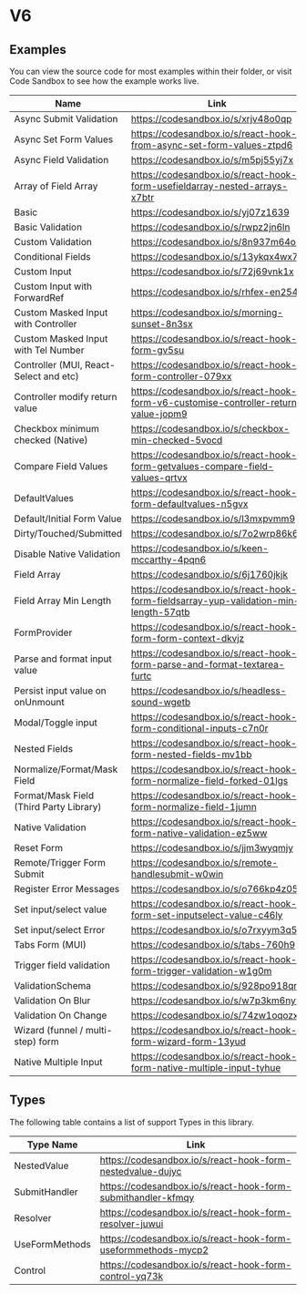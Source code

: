 # V6

## Examples

You can view the source code for most examples within their folder, or visit Code Sandbox to see how the example works live.

| Name                                    | Link                                                                                 |
| --------------------------------------- | ------------------------------------------------------------------------------------ |
| Async Submit Validation                 | https://codesandbox.io/s/xrjv48o0qp                                                  |
| Async Set Form Values                   | https://codesandbox.io/s/react-hook-from-async-set-form-values-ztpd6                 |
| Async Field Validation                  | https://codesandbox.io/s/m5pj55yj7x                                                  |
| Array of Field Array                    | https://codesandbox.io/s/react-hook-form-usefieldarray-nested-arrays-x7btr           |
| Basic                                   | https://codesandbox.io/s/yj07z1639                                                   |
| Basic Validation                        | https://codesandbox.io/s/rwpz2jn6ln                                                  |
| Custom Validation                       | https://codesandbox.io/s/8n937m64o9                                                  |
| Conditional Fields                      | https://codesandbox.io/s/13ykqx4wx7                                                  |
| Custom Input                            | https://codesandbox.io/s/72j69vnk1x                                                  |
| Custom Input with ForwardRef            | https://codesandbox.io/s/rhfex-en254                                                 |
| Custom Masked Input with Controller     | https://codesandbox.io/s/morning-sunset-8n3sx                                        |
| Custom Masked Input with Tel Number     | https://codesandbox.io/s/react-hook-form-gv5su                                       |
| Controller (MUI, React-Select and etc)  | https://codesandbox.io/s/react-hook-form-controller-079xx                            |
| Controller modify return value          | https://codesandbox.io/s/react-hook-form-v6-customise-controller-return-value-jopm9  |
| Checkbox minimum checked (Native)       | https://codesandbox.io/s/checkbox-min-checked-5vocd                                  |
| Compare Field Values                    | https://codesandbox.io/s/react-hook-form-getvalues-compare-field-values-qrtvx        |
| DefaultValues                           | https://codesandbox.io/s/react-hook-form-defaultvalues-n5gvx                         |
| Default/Initial Form Value              | https://codesandbox.io/s/l3mxpvmm9                                                   |
| Dirty/Touched/Submitted                 | https://codesandbox.io/s/7o2wrp86k6                                                  |
| Disable Native Validation               | https://codesandbox.io/s/keen-mccarthy-4pqn6                                         |
| Field Array                             | https://codesandbox.io/s/6j1760jkjk                                                  |
| Field Array Min Length                  | https://codesandbox.io/s/react-hook-form-fieldsarray-yup-validation-min-length-57qtb |
| FormProvider                            | https://codesandbox.io/s/react-hook-form-form-context-dkvjz                          |
| Parse and format input value            | https://codesandbox.io/s/react-hook-form-parse-and-format-textarea-furtc             |
| Persist input value on onUnmount        | https://codesandbox.io/s/headless-sound-wgetb                                        |
| Modal/Toggle input                      | https://codesandbox.io/s/react-hook-form-conditional-inputs-c7n0r                    |
| Nested Fields                           | https://codesandbox.io/s/react-hook-form-nested-fields-mv1bb                         |
| Normalize/Format/Mask Field             | https://codesandbox.io/s/react-hook-form-normalize-field-forked-01lgs                |
| Format/Mask Field (Third Party Library) | https://codesandbox.io/s/react-hook-form-normalize-field-1jumn                       |
| Native Validation                       | https://codesandbox.io/s/react-hook-form-native-validation-ez5ww                     |
| Reset Form                              | https://codesandbox.io/s/jjm3wyqmjy                                                  |
| Remote/Trigger Form Submit              | https://codesandbox.io/s/remote-handlesubmit-w0win                                   |
| Register Error Messages                 | https://codesandbox.io/s/o766kp4z05                                                  |
| Set input/select value                  | https://codesandbox.io/s/react-hook-form-set-inputselect-value-c46ly                 |
| Set input/select Error                  | https://codesandbox.io/s/o7rxyym3q5                                                  |
| Tabs Form (MUI)                         | https://codesandbox.io/s/tabs-760h9                                                  |
| Trigger field validation                | https://codesandbox.io/s/react-hook-form-trigger-validation-w1g0m                    |
| ValidationSchema                        | https://codesandbox.io/s/928po918qr                                                  |
| Validation On Blur                      | https://codesandbox.io/s/w7p3km6nyw                                                  |
| Validation On Change                    | https://codesandbox.io/s/74zw1oqozx                                                  |
| Wizard (funnel / multi-step) form       | https://codesandbox.io/s/react-hook-form-wizard-form-13yud                           |
| Native Multiple Input                   | https://codesandbox.io/s/react-hook-form-native-multiple-input-tyhue                 |

## Types

The following table contains a list of support Types in this library.

| Type Name      | Link                                                          |
| -------------- | ------------------------------------------------------------- |
| NestedValue    | https://codesandbox.io/s/react-hook-form-nestedvalue-dujyc    |
| SubmitHandler  | https://codesandbox.io/s/react-hook-form-submithandler-kfmqy  |
| Resolver       | https://codesandbox.io/s/react-hook-form-resolver-juwui       |
| UseFormMethods | https://codesandbox.io/s/react-hook-form-useformmethods-mycp2 |
| Control        | https://codesandbox.io/s/react-hook-form-control-yq73k        |
